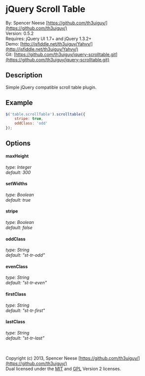 jQuery Scroll Table
====================
By: Spencer Neese [https://github.com/th3uiguy/](https://github.com/th3uiguy/)   
Version: 0.5.2   
Requires: jQuery UI 1.7+ and jQuery 1.3.2+   
Demo: [http://jsfiddle.net/th3uiguy/Yahvv/](http://jsfiddle.net/th3uiguy/Yahvv/)   
Git: [https://github.com/th3uiguy/jquery-scrolltable.git](https://github.com/th3uiguy/jquery-scrolltable.git)   


Description
---------------------
Simple jQuery compatible scroll table plugin.




Example
---------------------
```js
$('table.scrollTable').scrolltable({
	stripe: true,
	oddClass: 'odd'
});
```



Options
---------------------
#### maxHeight ####
*type: Integer*   
*default: 300*


#### setWidths ####
*type: Boolean*   
*default: true*


#### stripe ####
*type: Boolean*   
*default: false*


#### oddClass ####
*type: String*   
*default: "st-tr-odd"*


#### evenClass ####
*type: String*   
*default: "st-tr-even"*


#### firstClass ####
*type: String*   
*default: "st-tr-first"*


#### lastClass ####
*type: String*   
*default: "st-tr-last"*



<br /><br />
Copyright (c) 2013, Spencer Neese [https://github.com/th3uiguy/](https://github.com/th3uiguy/)   
Dual licensed under the 
[MIT](https://raw.github.com/th3uiguy/jquery-scrolltable/master/MIT-LICENSE.txt) and 
[GPL](https://raw.github.com/th3uiguy/jquery-scrolltable/master/GPL-LICENSE.txt) Version 2 licenses. 

